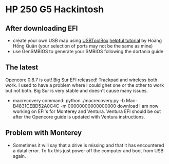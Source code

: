 # HP 250 G5 Hackintosh


## After downloading EFI
* create your own USB map using [USBToolBox](https://github.com/USBToolBox/tool) [helpful tutorial](https://lzhoang2601.github.io/) by Hoàng Hồng Quân (your selection of ports may not be the same as mine)
* use GenSMBIOS to generate your SMBIOS following the dortania guide 

## The latest
Opencore 0.8.7 is out! 
Big Sur EFI released!
Trackpad and wireless both work. I used to have a problem where I could ghet one or the other to work but not both. Big Sur is very stable and doesn't cause many issues. 
* macrecovery command: python ./macrecovery.py -b Mac-B4831CEBD52A0C4C -m 00000000000000000 download
I am now working on EFI's for Monterey and Ventura. Ventura EFI should be out after the Opencore guide is updated with Ventura instructions.

## Problem with Monterey
* Sometimes it will say that a drive is missing and that it has encountered a datal error. To fix this just power off the computer and boot from USB again. 
